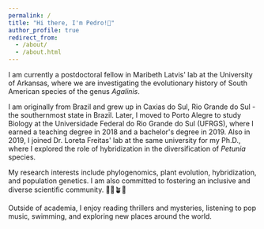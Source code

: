 ```yaml
---
permalink: /
title: "Hi there, I'm Pedro!👋"
author_profile: true
redirect_from: 
  - /about/
  - /about.html
---
```


I am currently a postdoctoral fellow in Maribeth Latvis' lab at the University of Arkansas, where we are investigating the evolutionary history of South American species of the genus *Agalinis*.

I am originally from Brazil and grew up in Caxias do Sul, Rio Grande do Sul - the southernmost state in Brazil. Later, I moved to Porto Alegre to study Biology at the Universidade Federal do Rio Grande do Sul (UFRGS), where I earned a teaching degree in 2018 and a bachelor's degree in 2019. Also in 2019, I joined Dr. Loreta Freitas' lab at the same university for my Ph.D., where I explored the role of hybridization in the diversification of *Petunia* species.

My research interests include phylogenomics, plant evolution, hybridization, and population genetics. I am also committed to fostering an inclusive and diverse scientific community. 🏳️‍🌈🪴🔬

Outside of academia, I enjoy reading thrillers and mysteries, listening to pop music, swimming, and exploring new places around the world.
